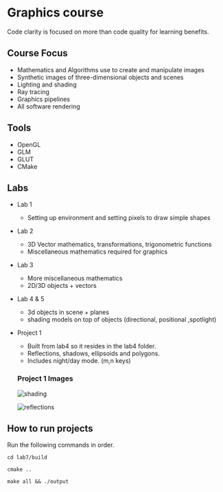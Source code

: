# Graphics course
Code clarity is focused on more than code quality for learning benefits.

## Course Focus
* Mathematics and Algorithms use to create and manipulate images
* Synthetic images of three-dimensional objects and scenes
* Lighting and shading
* Ray tracing
* Graphics pipelines
* All software rendering

## Tools
* OpenGL
* GLM
* GLUT
* CMake


## Labs

* Lab 1
  * Setting up environment and setting pixels to draw simple shapes
* Lab 2
    * 3D Vector mathematics, transformations, trigonometric functions
    * Miscellaneous mathematics required for graphics
* Lab 3
    * More miscellaneous mathematics
    * 2D/3D objects + vectors
* Lab 4 & 5
    * 3d objects in scene + planes
    * shading models on top of objects (directional, positional ,spotlight)
* Project 1
    * Built from lab4 so it resides in the lab4 folder.
    * Reflections, shadows, ellipsoids and polygons.
    * Includes night/day mode. (m,n keys)
    
    
    ### Project 1 Images
    
    ![shading](https://github.com/ven1xus/graphics/blob/master/screenshots/shadows.png)
    
    ![reflections](https://github.com/ven1xus/graphics/blob/master/screenshots/reflections.png)

## How to run projects

Run the following commands in order.

`cd lab7/build`

`cmake ..`

`make all && ./output`
